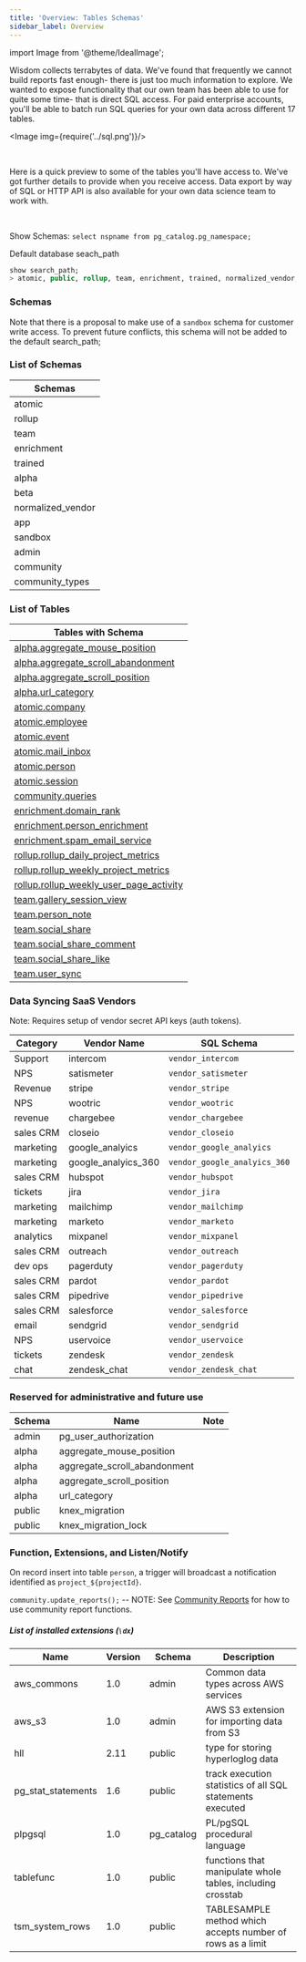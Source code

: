 ```yaml
---
title: 'Overview: Tables Schemas'
sidebar_label: Overview
---
```


import Image from '@theme/IdealImage';


Wisdom collects terrabytes of data. We've found that frequently we cannot build reports fast enough- there is just too much information to explore. We wanted to expose functionality that our own team has been able to use for quite some time- that is direct SQL access. For paid enterprise accounts, you'll be able to batch run SQL queries for your own data across different 17 tables.


<Image img={require('../sql.png')}/>

<br/>

Here is a quick preview to some of the tables you'll have access to. We've got further details to provide when you receive access. Data export by way of SQL or HTTP API is also available for your own data science team to work with.

<br/>



Show Schemas:
`select nspname from pg_catalog.pg_namespace;`


Default database seach_path 
```sql
show search_path;
> atomic, public, rollup, team, enrichment, trained, normalized_vendor, admin, beta, alpha
```



### Schemas
Note that there is a proposal to make use of a `sandbox` schema for customer write access. To prevent future conflicts, this schema will not be added to the default search_path;




### List of Schemas


| Schemas                        |
|--------------------------------|
| atomic                         |
| rollup                         |
| team                           |
| enrichment                     |
| trained                        |
| alpha                          |
| beta                           |
| normalized_vendor              |
| app                            |
| sandbox                        |
| admin                          |
| community                      |
| community_types                |



### List of Tables


| Tables with Schema             |
|--------------------------------|
| [alpha.aggregate_mouse_position](./alpha.aggregate_mouse_position.md) |
| [alpha.aggregate_scroll_abandonment](./alpha.aggregate_scroll_abandonment.md) |
| [alpha.aggregate_scroll_position](./alpha.aggregate_scroll_position.md) |
| [alpha.url_category](./alpha.url_category.md) |
| [atomic.company](./atomic.company.md) |
| [atomic.employee](./atomic.employee.md) |
| [atomic.event](./atomic.event.md) |
| [atomic.mail_inbox](./atomic.mail_inbox.md) |
| [atomic.person](./atomic.person.md) |
| [atomic.session](./atomic.session.md) |
| [community.queries](./community.queries.md) |
| [enrichment.domain_rank](./enrichment.domain_rank.md) |
| [enrichment.person_enrichment](./enrichment.person_enrichment.md) |
| [enrichment.spam_email_service](./enrichment.spam_email_service.md) |
| [rollup.rollup_daily_project_metrics](./rollup.rollup_daily_project_metrics.md) |
| [rollup.rollup_weekly_project_metrics](./rollup.rollup_weekly_project_metrics.md) |
| [rollup.rollup_weekly_user_page_activity](./rollup.rollup_weekly_user_page_activity.md) |
| [team.gallery_session_view](./team.gallery_session_view.md) |
| [team.person_note](./team.person_note.md) |
| [team.social_share](./team.social_share.md) |
| [team.social_share_comment](./team.social_share_comment.md) |
| [team.social_share_like](./team.social_share_like.md) |
| [team.user_sync](./team.user_sync.md) |




### Data Syncing SaaS Vendors
Note: Requires setup of vendor secret API keys (auth tokens).

| Category | Vendor Name         | SQL Schema                 
|----------|---------------------|----------------------------
| Support  | intercom            | `vendor_intercom`          
| NPS      | satismeter          | `vendor_satismeter`        
| Revenue  | stripe              | `vendor_stripe`            
| NPS      | wootric             | `vendor_wootric`           
| revenue  | chargebee           | `vendor_chargebee`            
| sales CRM| closeio             | `vendor_closeio`              
| marketing| google_analyics     | `vendor_google_analyics`      
| marketing| google_analyics_360 | `vendor_google_analyics_360`  
| sales CRM| hubspot             | `vendor_hubspot`              
| tickets  | jira                | `vendor_jira`                 
| marketing| mailchimp           | `vendor_mailchimp`            
| marketing| marketo             | `vendor_marketo`              
| analytics| mixpanel            | `vendor_mixpanel`             
| sales CRM| outreach            | `vendor_outreach`             
| dev ops  | pagerduty           | `vendor_pagerduty`            
| sales CRM| pardot              | `vendor_pardot`               
| sales CRM| pipedrive           | `vendor_pipedrive`            
| sales CRM| salesforce          | `vendor_salesforce`           
| email    | sendgrid            | `vendor_sendgrid`             
| NPS      | uservoice           | `vendor_uservoice`            
| tickets  | zendesk             | `vendor_zendesk`              
| chat     | zendesk_chat        | `vendor_zendesk_chat`         



### Reserved for administrative and future use

   Schema   |               Name               | Note |
------------|----------------------------------|------|
 admin      | pg_user_authorization            |  |
 alpha      | aggregate_mouse_position         |  |
 alpha      | aggregate_scroll_abandonment     |  |
 alpha      | aggregate_scroll_position        |  |
 alpha      | url_category                     |  |
 public     | knex_migration                   |  |
 public     | knex_migration_lock              |  |




### Function, Extensions, and Listen/Notify

On record insert into table `person`, a trigger will broadcast a notification identified as `project_${projectId}`.

`community.update_reports();`   -- NOTE: See [Community Reports](#) for how to use community report functions.


##### List of installed extensions (`\dx`)

Name               | Version |   Schema   |                        Description
-------------------|---------|------------|------------------------------------------------------------
aws_commons        | 1.0     | admin      | Common data types across AWS services
aws_s3             | 1.0     | admin      | AWS S3 extension for importing data from S3
hll                | 2.11    | public     | type for storing hyperloglog data
pg_stat_statements | 1.6     | public     | track execution statistics of all SQL statements executed
plpgsql            | 1.0     | pg_catalog | PL/pgSQL procedural language
tablefunc          | 1.0     | public     | functions that manipulate whole tables, including crosstab
tsm_system_rows    | 1.0     | public     | TABLESAMPLE method which accepts number of rows as a limit

